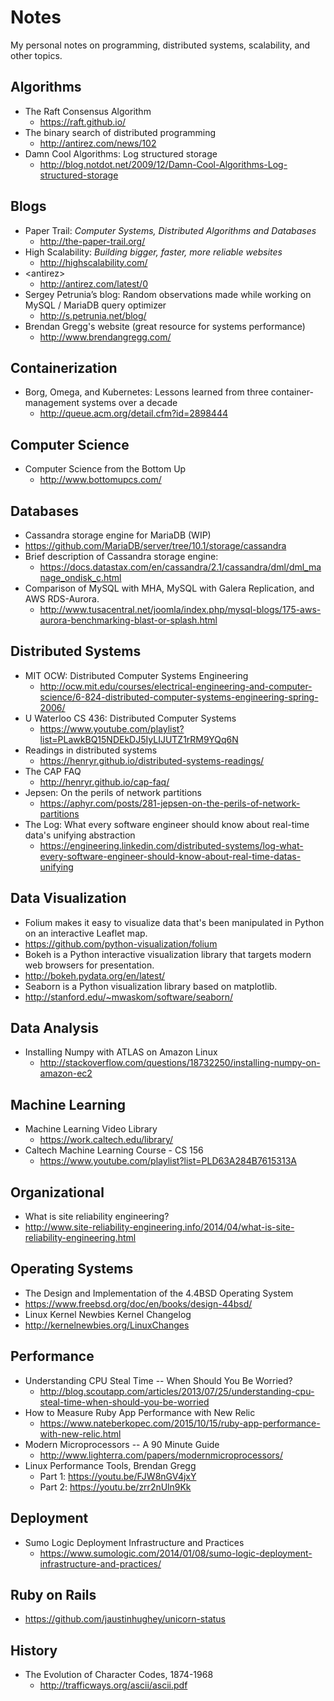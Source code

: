 # Notes
My personal notes on programming, distributed systems, scalability, and other topics.

## Algorithms
 * The Raft Consensus Algorithm
    * https://raft.github.io/
 * The binary search of distributed programming
    * http://antirez.com/news/102
 * Damn Cool Algorithms: Log structured storage
   * http://blog.notdot.net/2009/12/Damn-Cool-Algorithms-Log-structured-storage

## Blogs
  * Paper Trail: _Computer Systems, Distributed Algorithms and Databases_
    * http://the-paper-trail.org/
  * High Scalability: _Building bigger, faster, more reliable websites_
    * http://highscalability.com/
  * \<antirez\>
    * http://antirez.com/latest/0
  * Sergey Petrunia’s blog: Random observations made while working on MySQL / MariaDB query optimizer
    * http://s.petrunia.net/blog/
  * Brendan Gregg's website (great resource for systems performance)
    * http://www.brendangregg.com/
  
## Containerization
  * Borg, Omega, and Kubernetes: Lessons learned from three container-management systems over a decade
    * http://queue.acm.org/detail.cfm?id=2898444

## Computer Science
 * Computer Science from the Bottom Up
   * http://www.bottomupcs.com/

## Databases
 * Cassandra storage engine for MariaDB (WIP)
  * https://github.com/MariaDB/server/tree/10.1/storage/cassandra
  * Brief description of Cassandra storage engine: 
    * https://docs.datastax.com/en/cassandra/2.1/cassandra/dml/dml_manage_ondisk_c.html
 * Comparison of MySQL with MHA, MySQL with Galera Replication, and AWS RDS-Aurora.
   * http://www.tusacentral.net/joomla/index.php/mysql-blogs/175-aws-aurora-benchmarking-blast-or-splash.html

## Distributed Systems
 * MIT OCW: Distributed Computer Systems Engineering
   * http://ocw.mit.edu/courses/electrical-engineering-and-computer-science/6-824-distributed-computer-systems-engineering-spring-2006/
 * U Waterloo CS 436: Distributed Computer Systems
   * https://www.youtube.com/playlist?list=PLawkBQ15NDEkDJ5IyLIJUTZ1rRM9YQq6N
 * Readings in distributed systems
   * https://henryr.github.io/distributed-systems-readings/
 * The CAP FAQ
   * http://henryr.github.io/cap-faq/
 * Jepsen: On the perils of network partitions
   * https://aphyr.com/posts/281-jepsen-on-the-perils-of-network-partitions
 * The Log: What every software engineer should know about real-time data's unifying abstraction
   * https://engineering.linkedin.com/distributed-systems/log-what-every-software-engineer-should-know-about-real-time-datas-unifying 
 
## Data Visualization
 * Folium makes it easy to visualize data that's been manipulated in Python on an interactive Leaflet map. 
  * https://github.com/python-visualization/folium
 * Bokeh is a Python interactive visualization library that targets modern web browsers for presentation.
  * http://bokeh.pydata.org/en/latest/
 * Seaborn is a Python visualization library based on matplotlib. 
  * http://stanford.edu/~mwaskom/software/seaborn/

## Data Analysis
 * Installing Numpy with ATLAS on Amazon Linux
   * http://stackoverflow.com/questions/18732250/installing-numpy-on-amazon-ec2

## Machine Learning
  * Machine Learning Video Library
    * https://work.caltech.edu/library/
  * Caltech Machine Learning Course - CS 156
    * https://www.youtube.com/playlist?list=PLD63A284B7615313A

## Organizational
  * What is site reliability engineering?
   * http://www.site-reliability-engineering.info/2014/04/what-is-site-reliability-engineering.html
## Operating Systems
  * The Design and Implementation of the 4.4BSD Operating System 
   * https://www.freebsd.org/doc/en/books/design-44bsd/
  * Linux Kernel Newbies Kernel Changelog
   * http://kernelnewbies.org/LinuxChanges

## Performance
  * Understanding CPU Steal Time -- When Should You Be Worried?
    * http://blog.scoutapp.com/articles/2013/07/25/understanding-cpu-steal-time-when-should-you-be-worried
  * How to Measure Ruby App Performance with New Relic
    * https://www.nateberkopec.com/2015/10/15/ruby-app-performance-with-new-relic.html
  * Modern Microprocessors -- A 90 Minute Guide
    * http://www.lighterra.com/papers/modernmicroprocessors/
  * Linux Performance Tools, Brendan Gregg
    * Part 1: https://youtu.be/FJW8nGV4jxY
    * Part 2: https://youtu.be/zrr2nUln9Kk

## Deployment
  * Sumo Logic Deployment Infrastructure and Practices
    * https://www.sumologic.com/2014/01/08/sumo-logic-deployment-infrastructure-and-practices/

## Ruby on Rails
 * https://github.com/jaustinhughey/unicorn-status
  
 
## History
  * The Evolution of Character Codes, 1874-1968
    * http://trafficways.org/ascii/ascii.pdf
